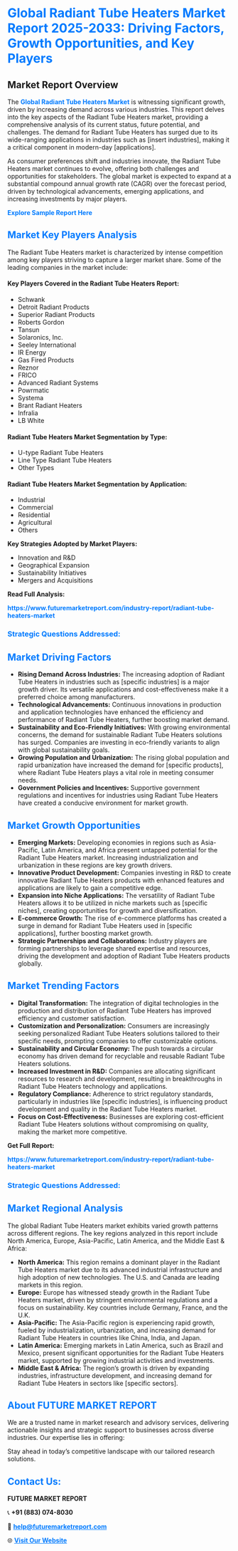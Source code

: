 <h1 style="color: #007BFF;">Global Radiant Tube Heaters Market Report 2025-2033: Driving Factors, Growth Opportunities, and Key Players</h1>

<section id="overview">
<h2>Market Report Overview</h2>
<p>The <a href="https://www.futuremarketreport.com/industry-report/radiant-tube-heaters-market" style="color: #007BFF; text-decoration: none;"><strong>Global Radiant Tube Heaters Market</strong></a> is witnessing significant growth, driven by increasing demand across various industries. This report delves into the key aspects of the Radiant Tube Heaters market, providing a comprehensive analysis of its current status, future potential, and challenges. The demand for Radiant Tube Heaters has surged due to its wide-ranging applications in industries such as [insert industries], making it a critical component in modern-day [applications].</p>
<p>As consumer preferences shift and industries innovate, the Radiant Tube Heaters market continues to evolve, offering both challenges and opportunities for stakeholders. The global market is expected to expand at a substantial compound annual growth rate (CAGR) over the forecast period, driven by technological advancements, emerging applications, and increasing investments by major players.</p>
</section>

<section id="overview">
<p><a href="https://www.futuremarketreport.com/request-sample/reportId=28438" style="color: #007BFF; text-decoration: none;"><strong>Explore Sample Report Here</strong></a></p>
</section>

<section id="key-players">
<h2 style="color: #007BFF;">Market Key Players Analysis</h2>
<p>The Radiant Tube Heaters market is characterized by intense competition among key players striving to capture a larger market share. Some of the leading companies in the market include:</p>
<h4>Key Players Covered in the Radiant Tube Heaters Report:</h4>
<ul><li>Schwank</li><li>Detroit Radiant Products</li><li>Superior Radiant Products</li><li>Roberts Gordon</li><li>Tansun</li><li>Solaronics, Inc.</li><li>Seeley International</li><li>IR Energy</li><li>Gas Fired Products</li><li>Reznor</li><li>FRICO</li><li>Advanced Radiant Systems</li><li>Powrmatic</li><li>Systema</li><li>Brant Radiant Heaters</li><li>Infralia</li><li>LB White</li></ul>
<h4>Radiant Tube Heaters Market Segmentation by Type:</h4>
<ul><li>U-type Radiant Tube Heaters</li><li>Line Type Radiant Tube Heaters</li><li>Other Types</li></ul>

<h4>Radiant Tube Heaters Market Segmentation by Application:</h4>
<ul><li>Industrial</li><li>Commercial</li><li>Residential</li><li>Agricultural</li><li>Others</li></ul>
<p><strong>Key Strategies Adopted by Market Players:</strong></p>
<ul>
<li>Innovation and R&D</li>
<li>Geographical Expansion</li>
<li>Sustainability Initiatives</li>
<li>Mergers and Acquisitions</li>
</ul>
</section>

<section>
<p><strong>Read Full Analysis: </strong></p><a href="https://www.futuremarketreport.com/industry-report/radiant-tube-heaters-market" style="color: #007BFF; text-decoration: none;"><strong>https://www.futuremarketreport.com/industry-report/radiant-tube-heaters-market</strong></a>
<h3 style="color: #007BFF;">Strategic Questions Addressed:</h3>
</section>

<section id="driving-factors">
<h2 style="color: #007BFF;">Market Driving Factors</h2>
<ul>
<li><strong>Rising Demand Across Industries:</strong> The increasing adoption of Radiant Tube Heaters in industries such as [specific industries] is a major growth driver. Its versatile applications and cost-effectiveness make it a preferred choice among manufacturers.</li>
<li><strong>Technological Advancements:</strong> Continuous innovations in production and application technologies have enhanced the efficiency and performance of Radiant Tube Heaters, further boosting market demand.</li>
<li><strong>Sustainability and Eco-Friendly Initiatives:</strong> With growing environmental concerns, the demand for sustainable Radiant Tube Heaters solutions has surged. Companies are investing in eco-friendly variants to align with global sustainability goals.</li>
<li><strong>Growing Population and Urbanization:</strong> The rising global population and rapid urbanization have increased the demand for [specific products], where Radiant Tube Heaters plays a vital role in meeting consumer needs.</li>
<li><strong>Government Policies and Incentives:</strong> Supportive government regulations and incentives for industries using Radiant Tube Heaters have created a conducive environment for market growth.</li>
</ul>
</section>

<section id="growth-opportunities">
<h2 style="color: #007BFF;">Market Growth Opportunities</h2>
<ul>
<li><strong>Emerging Markets:</strong> Developing economies in regions such as Asia-Pacific, Latin America, and Africa present untapped potential for the Radiant Tube Heaters market. Increasing industrialization and urbanization in these regions are key growth drivers.</li>
<li><strong>Innovative Product Development:</strong> Companies investing in R&D to create innovative Radiant Tube Heaters products with enhanced features and applications are likely to gain a competitive edge.</li>
<li><strong>Expansion into Niche Applications:</strong> The versatility of Radiant Tube Heaters allows it to be utilized in niche markets such as [specific niches], creating opportunities for growth and diversification.</li>
<li><strong>E-commerce Growth:</strong> The rise of e-commerce platforms has created a surge in demand for Radiant Tube Heaters used in [specific applications], further boosting market growth.</li>
<li><strong>Strategic Partnerships and Collaborations:</strong> Industry players are forming partnerships to leverage shared expertise and resources, driving the development and adoption of Radiant Tube Heaters products globally.</li>
</ul>
</section>

<section id="trending-factors">
<h2 style="color: #007BFF;">Market Trending Factors</h2>
<ul>
<li><strong>Digital Transformation:</strong> The integration of digital technologies in the production and distribution of Radiant Tube Heaters has improved efficiency and customer satisfaction.</li>
<li><strong>Customization and Personalization:</strong> Consumers are increasingly seeking personalized Radiant Tube Heaters solutions tailored to their specific needs, prompting companies to offer customizable options.</li>
<li><strong>Sustainability and Circular Economy:</strong> The push towards a circular economy has driven demand for recyclable and reusable Radiant Tube Heaters solutions.</li>
<li><strong>Increased Investment in R&D:</strong> Companies are allocating significant resources to research and development, resulting in breakthroughs in Radiant Tube Heaters technology and applications.</li>
<li><strong>Regulatory Compliance:</strong> Adherence to strict regulatory standards, particularly in industries like [specific industries], is influencing product development and quality in the Radiant Tube Heaters market.</li>
<li><strong>Focus on Cost-Effectiveness:</strong> Businesses are exploring cost-efficient Radiant Tube Heaters solutions without compromising on quality, making the market more competitive.</li>
</ul>
</section>

<section>
<p><strong>Get Full Report: </strong></p><a href="https://www.futuremarketreport.com/industry-report/radiant-tube-heaters-market" style="color: #007BFF; text-decoration: none;"><strong>https://www.futuremarketreport.com/industry-report/radiant-tube-heaters-market</strong></a>
<h3 style="color: #007BFF;">Strategic Questions Addressed:</h3>
</section>


<section id="regional-analysis">
<h2 style="color: #007BFF;">Market Regional Analysis</h2>
<p>The global Radiant Tube Heaters market exhibits varied growth patterns across different regions. The key regions analyzed in this report include North America, Europe, Asia-Pacific, Latin America, and the Middle East & Africa:</p>
<ul>
<li><strong>North America:</strong> This region remains a dominant player in the Radiant Tube Heaters market due to its advanced industrial infrastructure and high adoption of new technologies. The U.S. and Canada are leading markets in this region.</li>
<li><strong>Europe:</strong> Europe has witnessed steady growth in the Radiant Tube Heaters market, driven by stringent environmental regulations and a focus on sustainability. Key countries include Germany, France, and the U.K.</li>
<li><strong>Asia-Pacific:</strong> The Asia-Pacific region is experiencing rapid growth, fueled by industrialization, urbanization, and increasing demand for Radiant Tube Heaters in countries like China, India, and Japan.</li>
<li><strong>Latin America:</strong> Emerging markets in Latin America, such as Brazil and Mexico, present significant opportunities for the Radiant Tube Heaters market, supported by growing industrial activities and investments.</li>
<li><strong>Middle East & Africa:</strong> The region’s growth is driven by expanding industries, infrastructure development, and increasing demand for Radiant Tube Heaters in sectors like [specific sectors].</li>
</ul>
</section>

<footer>
<h2 style="color: #007BFF;">About FUTURE MARKET REPORT</h2>
<p>We are a trusted name in market research and advisory services, delivering actionable insights and strategic support to businesses across diverse industries. Our expertise lies in offering:</p>

<p>Stay ahead in today’s competitive landscape with our tailored research solutions.</p>

<h2 style="color: #007BFF;">Contact Us:</h2>
<p><strong>FUTURE MARKET REPORT</strong></p>
<p>📞 <strong>+91 (883) 074-8030</strong></p>
<p>📧 <strong><a href="mailto:help@futuremarketreport.com" style="color: #007BFF;">help@futuremarketreport.com</a></strong></p>
<p>🌐 <strong><a href="https://www.futuremarketreport.com/" style="color: #007BFF;">Visit Our Website</a></strong></p>
</footer>